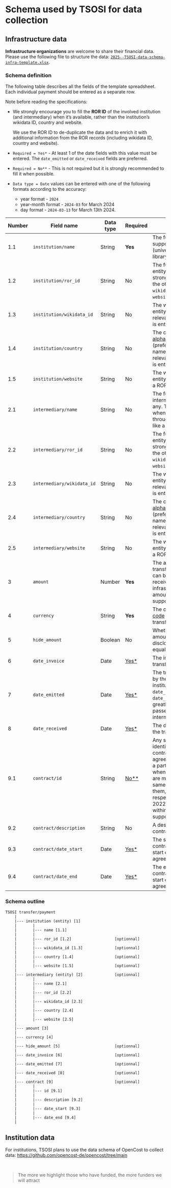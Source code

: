
# Schema used by TSOSI for data collection

## Infrastructure data

**Infrastructure organizations** are welcome to share their financial data. Please use the following file to structure the data: [`2025--TSOSI-data-schema-infra-template.xlsx`](./2025--TSOSI-data-schema-infra-template.xlsx).

### Schema definition

The following table describes all the fields of the template spreadsheet.
Each individual payment should be entered as a separate row.

Note before reading the specifications:

- We strongly encourage you to fill the **ROR ID** of the involved institution (and intermediary) when it’s available, rather than the institution’s wikidata ID, country and website.
    
    We use the ROR ID to de-duplicate the data and to enrich it with additional information from the ROR records (including wikidata ID, country and website).

- <span id="required-yes-single-star">`Required = Yes*`</span> - At least 1 of the date fields with this value must be entered. The `date_emitted` or `date_received` fields are preferred.

- <span id="required-no-double-star">`Required = No**`</span> - This is not required but it is strongly recommended to fill it when possible.

- `Data type = Date` values can be entered with one of the following formats according to the accuracy:
    * year format - `2024`
    * year-month format - `2024-03` for March 2024
    * day format - `2024-03-13` for March 13th 2024.



| Number | Field name                | Data type | Required | Description                                                                                                                                                               | Example                   |
|--------|---------------------------|-----------|----------|---------------------------------------------------------------------------------------------------------------------------------------------------------------------------|---------------------------|
| 1.1    | `institution/name`        | String    | **Yes**  | The full name of the supporting entity (university, company, library, ...).                                                                                               | Université Grenoble Alpes |
| 1.2    | `institution/ror_id`      | String    | No       | The full ROR ID of the entity. The ROR ID is strongly preferred over the other fields `wikidata_id`, `country` and `website`.                                             | https://ror.org/02rx3b187 |
| 1.3    | `institution/wikidata_id` | String    | No       | The wikidata ID of the entity, e.g. Q12546. Not relevant when a ROR ID is entered.                                                                                        | Q945876                   |
| 1.4    | `institution/country`     | String    | No       | The country [ISO 3166-1 alpha-2 code](https://en.wikipedia.org/wiki/ISO_3166-1_alpha-2) (preferred) or English name of the entity. Not relevant when a ROR ID is entered. | FR                        |
| 1.5    | `institution/website`      | String    | No       | The website URL of the entity. Not relevant when a ROR ID is entered.                                                                                                      | https://www.univ-grenoble-alpes.fr |                     |
| 2.1    | `intermediary/name`        | String    | No       | The full name of the intermediray entity, if any. This should be filled when a transfer is done through another entity like a library consortia.                                                                                                                                   | COUPERIN                           |
| 2.2    | `intermediary/ror_id`      | String    | No       | The full ROR ID of the entity. The ROR ID is strongly preferred over the other fields `wikidata_id`, `country` and `website`.                                                                               | https://ror.org/035c9qf67          |
| 2.3    | `intermediary/wikidata_id` | String    | No       | The wikidata ID of the entity, e.g. Q12546. Not relevant when a ROR ID is entered.                                                                                         | Q2994760                           |
| 2.4    | `intermediary/country`     | String    | No       | The country [ISO 3166-1 alpha-2 code](https://en.wikipedia.org/wiki/ISO_3166-1_alpha-2) (preferred) or English name of the entity. Not relevant when a ROR ID is entered.  | FR                                 |
| 2.5    | `intermediary/website`     | String    | No       | The website URL of the entity. Not relevant when a ROR ID is entered.                                                                                                      | https://www.couperin.org/          |
| 3      | `amount`        |  Number    | **Yes**            | The amount of the transfer/payment. This can be the amount received by the infrastructure or the amount paid by the supporting institution.                                                                                                            | 1250                               |
| 4      | `currency`      |  String    | **Yes**            | The currency [ISO 4217 code](https://en.wikipedia.org/wiki/ISO_4217) of the the transfered money.                                                                                                                                                      | EUR                                |
| 5      | `hide_amount`   |  Boolean   | No             | Whether the transfer amount should not be disclosed. No data equals `False`.                                                                                                                                                                           | FALSE                              |
| 6      | `date_invoice`  |  Date      | [Yes*]( #required-yes-single-star) | The invoice date for the transfer.                                                                                                                                                                                                                     | 2023-05-02                         |
| 7      | `date_emitted`  |  Date      | [Yes*]( #required-yes-single-star) | The transfer issue date by the supporting institution. The 2 dates `date_emitted` and `date_received` can differ greatly when the money passes through an intermediary.                                                                                | 2023-05-31                         |
| 8      | `date_received` |  Date      | [Yes*]( #required-yes-single-star) | The date of receipt of the transfer.                                                                                                                                                                                                                   | 2023-07-01                         |                                    |
| 9.1    | `contract/id`              | String    | [No**](#required-no-double-star)             | Any string uniquely identifying the contract/subsidy/support agreement the transfer is a part of. This is useful when several transfers are made within the same contract to link them, e.g. 3 transfers respectively made in 2022, 2023 and 2024 within a 3-year supporting agreement.                                                                                                                                                                                                | L2167                                   |
| 9.2    | `contract/description`     | String    | No             | A description of the contract.                                                                                                                                                                                                                         | 3-year support agreement           |
| 9.3    | `contract/date_start`      | Date      | [Yes*]( #required-yes-single-star) | The start date of the contract. It usually to the start date of the support agreement.                                                                                                                                                                 | 2023-01-01                         |
| 9.4    | `contract/date_end`        | Date      | [Yes*]( #required-yes-single-star) | The end date of the contract. It usually to the start date of the support agreement.                                                                                                                                                                   | 2025-12-31                         |

### Schema outline

```
TSOSI transfer/payment
    |
    |--- institution (entity) [1]
    |       |
    |       |--- name [1.1]
    |       |
    |       |--- ror_id [1.2]                   [optionnal]
    |       |
    |       |--- wikidata_id [1.3]              [optionnal]
    |       |
    |       |--- country [1.4]                  [optionnal]
    |       |
    |       |--- website [1.5]                  [optionnal]
    |
    |--- intermediary (entity) [2]              [optionnal]
    |       |
    |       |--- name [2.1]  
    |       |
    |       |--- ror_id [2.2]
    |       |
    |       |--- wikidata_id [2.3]
    |       |
    |       |--- country [2.4]
    |       |
    |       |--- website [2.5]
    |
    |--- amount [3]
    |
    |--- currency [4]
    |
    |--- hide_amount [5]                        [optionnal]
    |
    |--- date_invoice [6]                       [optionnal]
    |
    |--- date_emitted [7]                       [optionnal]
    |
    |--- date_received [8]                      [optionnal]
    |
    |--- contract [9]                           [optionnal]
    |       |
    |       |--- id [9.1]
    |       |
    |       |--- description [9.2]
    |       |
    |       |--- date_start [9.3]
    |       |
    |       |--- date_end [9.4]
    |
```


## Institution data

For institutions, TSOSI plans to use the data schema of OpenCost to collect data: https://github.com/opencost-de/opencost/tree/main

<br />

> The more we highlight those who have funded, the more funders we will attract
